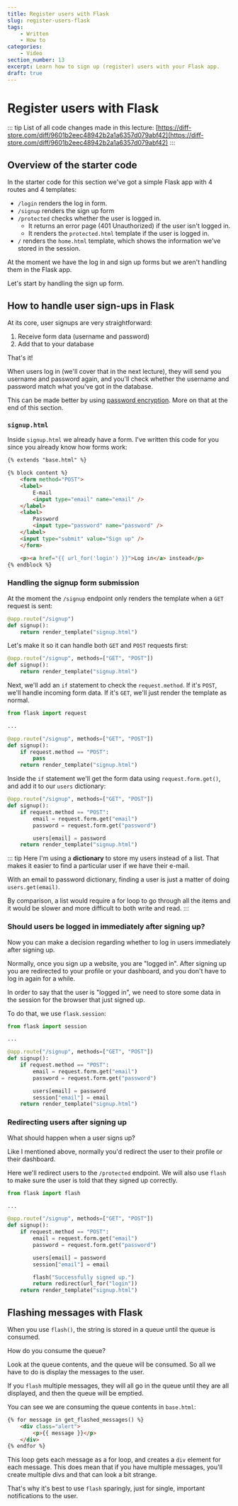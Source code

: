 ```yaml
---
title: Register users with Flask
slug: register-users-flask
tags:
    - Written
    - How to
categories:
    - Video
section_number: 13
excerpt: Learn how to sign up (register) users with your Flask app.
draft: true
---
```


# Register users with Flask

::: tip
List of all code changes made in this lecture: [https://diff-store.com/diff/9601b2eec48942b2a1a6357d079abf42](https://diff-store.com/diff/9601b2eec48942b2a1a6357d079abf42)
:::

## Overview of the starter code

In the starter code for this section we've got a simple Flask app with 4 routes and 4 templates:

- `/login` renders the log in form.
- `/signup` renders the sign up form
- `/protected` checks whether the user is logged in.
  - It returns an error page (401 Unauthorized) if the user isn't logged in.
  - It renders the `protected.html` template if the user is logged in.
- `/` renders the `home.html` template, which shows the information we've stored in the session.

At the moment we have the log in and sign up forms but we aren't handling them in the Flask app.

Let's start by handling the sign up form.

## How to handle user sign-ups in Flask

At its core, user signups are very straightforward:

1. Receive form data (username and password)
2. Add that to your database

That's it!

When users log in (we'll cover that in the next lecture), they will send you username and password again, and you'll check whether the username and password match what you've got in the database.

This can be made better by using [password encryption](../04_encrypt_passwords_passlib/README.md). More on that at the end of this section.

### `signup.html`

Inside `signup.html` we already have a form. I've written this code for you since you already know how forms work:

```html
{% extends "base.html" %}

{% block content %}
    <form method="POST">
    <label>
        E-mail
        <input type="email" name="email" />
    </label>
    <label>
        Password
        <input type="password" name="password" />
    </label>
    <input type="submit" value="Sign up" />
    </form>

    <p><a href="{{ url_for('login') }}">Log in</a> instead</p>
{% endblock %}
```

### Handling the signup form submission

At the moment the `/signup` endpoint only renders the template when a `GET` request is sent:

```py
@app.route("/signup")
def signup():
    return render_template("signup.html")
```

Let's make it so it can handle both `GET` and `POST` requests first:

```py {1}
@app.route("/signup", methods=["GET", "POST"])
def signup():
    return render_template("signup.html")
```

Next, we'll add an `if` statement to check the `request.method`. If it's `POST`, we'll handle incoming form data. If it's `GET`, we'll just render the template as normal.

```py {1,7,8}
from flask import request

...

@app.route("/signup", methods=["GET", "POST"])
def signup():
    if request.method == "POST":
        pass
    return render_template("signup.html")
```

Inside the `if` statement we'll get the form data using `request.form.get()`, and add it to our `users` dictionary:

```py {4-7}
@app.route("/signup", methods=["GET", "POST"])
def signup():
    if request.method == "POST":
        email = request.form.get("email")
        password = request.form.get("password")

        users[email] = password
    return render_template("signup.html")
```

::: tip
Here I'm using a **dictionary** to store my users instead of a list. That makes it easier to find a particular user if we have their e-mail.

With an email to password dictionary, finding a user is just a matter of doing `users.get(email)`.

By comparison, a list would require a for loop to go through all the items and it would be slower and more difficult to both write and read.
:::

### Should users be logged in immediately after signing up?

Now you can make a decision regarding whether to log in users immediately after signing up.

Normally, once you sign up a website, you are "logged in". After signing up you are redirected to your profile or your dashboard, and you don't have to log in again for a while.

In order to say that the user is "logged in", we need to store some data in the session for the browser that just signed up.

To do that, we use `flask.session`:

```py {1,12}
from flask import session

...

@app.route("/signup", methods=["GET", "POST"])
def signup():
    if request.method == "POST":
        email = request.form.get("email")
        password = request.form.get("password")

        users[email] = password
        session["email"] = email
    return render_template("signup.html")
```

### Redirecting users after signing up

What should happen when a user signs up?

Like I mentioned above, normally you'd redirect the user to their profile or their dashboard.

Here we'll redirect users to the `/protected` endpoint. We will also use `flash` to make sure the user is told that they signed up correctly.

```py {1,14-15}
from flask import flash

...

@app.route("/signup", methods=["GET", "POST"])
def signup():
    if request.method == "POST":
        email = request.form.get("email")
        password = request.form.get("password")

        users[email] = password
        session["email"] = email

        flash("Successfully signed up.")
        return redirect(url_for("login"))
    return render_template("signup.html")
```

## Flashing messages with Flask

When you use `flash()`, the string is stored in a queue until the queue is consumed.

How do you consume the queue?

Look at the queue contents, and the queue will be consumed. So all we have to do is display the messages to the user.

If you `flash` multiple messages, they will all go in the queue until they are all displayed, and then the queue will be emptied.

You can see we are consuming the queue contents in `base.html`:

```html
{% for message in get_flashed_messages() %}
    <div class="alert">
        <p>{{ message }}</p>
    </div>
{% endfor %}
```

This loop gets each message as a for loop, and creates a `div` element for each message. This does mean that if you have multiple messages, you'll create multiple divs and that can look a bit strange.

That's why it's best to use `flash` sparingly, just for single, important notifications to the user.